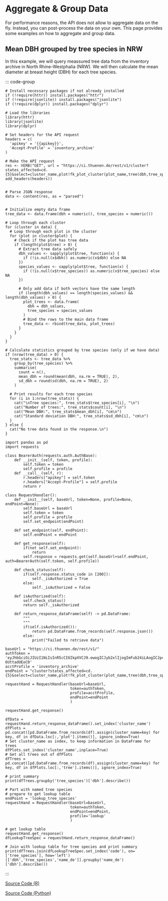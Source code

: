 <script setup>
  let apikey = 'eyJhbGciOiJIUzI1NiIsInR5cCI6IkpXVCJ9.ewogICJyb2xlIjogImFub24iLAogICJpc3MiOiAiVEZNIiwKICAiaWF0IjogMTczOTkxOTYwMCwKICAiZXhwIjogMTg5NzY4NjAwMAp9.L28Sk6wzRLoUh1wLz_TjeY_rtUp3UX3-6UttadUEoC0';
  //apikey = "[apikey]";
</script>

# Aggregate & Group Data

For performance reasons, the API does not allow to aggregate data on the fly. Instead, you can post-process the data on your own. This page provides some examples on how to aggregate and group data.



## Mean DBH grouped by tree species in NRW

In this example, we will query meassured tree data from the inventory archive in North Rhine-Westphalia (NRW). We will then calculate the mean diameter at breast height (DBH) for each tree species.

::: code-group
```R-vue
# Install necessary packages if not already installed
if (!require(httr)) install.packages("httr")
if (!require(jsonlite)) install.packages("jsonlite")
if (!require(dplyr)) install.packages("dplyr")

# Load the libraries
library(httr)
library(jsonlite)
library(dplyr)

# Set headers for the API request
headers = c(
  'apikey' = '{{apikey}}',
  'Accept-Profile' = 'inventory_archive'
)

# Make the API request
res <- VERB("GET", url = "https://ci.thuenen.de/rest/v1/cluster?states_affected=cd.{5}&select=cluster_name,plot!fk_plot_cluster(plot_name,tree(dbh,tree_species))&plot.tree.dbh=not.is.null", add_headers(headers))


# Parse JSON response
data <- content(res, as = "parsed")


# Initialize empty data frame
tree_data <- data.frame(dbh = numeric(), tree_species = numeric())

# Loop through each cluster
for (cluster in data) {
  # Loop through each plot in the cluster
  for (plot in cluster$plot) {
    # Check if the plot has tree data
    if (length(plot$tree) > 0) {
      # Extract tree data safely
      dbh_values <- sapply(plot$tree, function(x) {
        if (!is.null(x$dbh)) as.numeric(x$dbh) else NA
      })
      species_values <- sapply(plot$tree, function(x) {
        if (!is.null(x$tree_species)) as.numeric(x$tree_species) else NA
      })
      
      # Only add data if both vectors have the same length
      if (length(dbh_values) == length(species_values) && length(dbh_values) > 0) {
        plot_trees <- data.frame(
          dbh = dbh_values,
          tree_species = species_values
        )
        # Bind the rows to the main data frame
        tree_data <- rbind(tree_data, plot_trees)
      }
    }
  }
}

# Calculate statistics grouped by tree species (only if we have data)
if (nrow(tree_data) > 0) {
  tree_stats <- tree_data %>%
    group_by(tree_species) %>%
    summarise(
      count = n(),
      mean_dbh = round(mean(dbh, na.rm = TRUE), 2),
      sd_dbh = round(sd(dbh, na.rm = TRUE), 2)
    )

  # Print results for each tree species
  for (i in 1:nrow(tree_stats)) {
    cat("\nTree species:", tree_stats$tree_species[i], "\n")
    cat("Number of trees:", tree_stats$count[i], "\n")
    cat("Mean DBH:", tree_stats$mean_dbh[i], "cm\n")
    cat("Standard deviation DBH:", tree_stats$sd_dbh[i], "cm\n")
  }
} else {
  cat("No tree data found in the response.\n")
}
```
```Python-vue
import pandas as pd
import requests

class BearerAuth(requests.auth.AuthBase):
    def __init__(self, token, profile):
        self.token = token
        self.profile = profile
    def __call__(self, r):
        r.headers["apikey"] = self.token
        r.headers["Accept-Profile"] = self.profile
        return r
    
class RequestHandler():
    def __init__(self, baseUrl, token=None, profile=None, endPoint=None):
        self.baseUrl = baseUrl
        self.token = token
        self.profile = profile
        self.set_endpoint(endPoint)
    
    def set_endpoint(self, endPoint):
        self.endPoint = endPoint

    def get_response(self):
        if(not self.set_endpoint):
            return
        self.response = requests.get(self.baseUrl+self.endPoint, auth=BearerAuth(self.token, self.profile))
    
    def check_status(self):
        if(self.response.status_code in [200]):
            self._isAuthorized = True
        else:
            self._isAuthorized = False

    def isAuthorized(self):
        self.check_status()
        return self._isAuthorized

    def return_response_dataFrame(self) -> pd.DataFrame:
        """
        """
        if(self.isAuthorized()):
            return pd.DataFrame.from_records(self.response.json())
        else:
            print("Failed to retrieve data")

baseUrl = "https://ci.thuenen.de/rest/v1/"
authToken = 'eyJhbGciOiJIUzI1NiIsInR5cCI6IkpXVCJ9.ewogICJyb2xlIjogImFub24iLAogICJpc3MiOiAiVEZNIiwKICAiaWF0IjogMTczOTkxOTYwMCwKICAiZXhwIjogMTg5NzY4NjAwMAp9.L28Sk6wzRLoUh1wLz_TjeY_rtUp3UX3-6UttadUEoC0'
acctProfile = 'inventory_archive'
endPoint = "cluster?states_affected=cd.{5}&select=cluster_name,plot!fk_plot_cluster(plot_name,tree(dbh,tree_species))&plot.tree.dbh=not.is.null"

requestHand = RequestHandler(baseUrl=baseUrl,
                             token=authToken,
                             profile=acctProfile,
                             endPoint=endPoint
                             )

requestHand.get_response()

dfData = requestHand.return_response_dataFrame().set_index('cluster_name')
dfPlots = pd.concat([pd.DataFrame.from_records(df).assign(cluster_name=key) for key, df in dfData.loc[:,'plot'].items()], ignore_index=True)
# Set cluster_name as index, to keep information in DataFrame for trees
dfPlots.set_index('cluster_name',inplace=True)
# Get all trees out of dfPlots
dfTrees = pd.concat([pd.DataFrame.from_records(df).assign(cluster_name=key) for key, df in dfPlots.loc[:,'tree'].items()], ignore_index=True)

# print summary
print(dfTrees.groupby('tree_species')['dbh'].describe())

# Part with named tree species
# prepare to get lookup table
endPoint = 'lookup_tree_species'
requestHand = RequestHandler(baseUrl=baseUrl,
                             token=authToken,
                             endPoint=endPoint,
                             profile='lookup'
                             )

# get lookup table
requestHand.get_response()
dfLookupTreeSpec = requestHand.return_response_dataFrame()

# Join with lookup table for tree species and print summary
print(dfTrees.join(dfLookupTreeSpec.set_index('code'), on=['tree_species'], how='left')[['dbh','tree_species','name_de']].groupby('name_de')['dbh'].describe())

```
:::

[Source Code (R)](https://github.com/Thuenen-Forest-Ecosystems/TFM-Documentation/blob/main/public/aggregate_acer_nrw.R)

[Source Code (Python)](https://github.com/Thuenen-Forest-Ecosystems/TFM-Documentation/blob/main/public/aggregate_nrw.py)